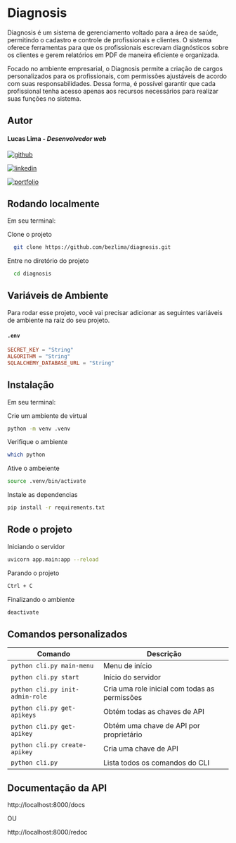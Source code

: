 # Diagnosis


Diagnosis é um sistema de gerenciamento voltado para a área de saúde, permitindo o cadastro e controle de profissionais e clientes. O sistema oferece ferramentas para que os profissionais escrevam diagnósticos sobre os clientes e gerem relatórios em PDF de maneira eficiente e organizada.

Focado no ambiente empresarial, o Diagnosis permite a criação de cargos personalizados para os profissionais, com permissões ajustáveis de acordo com suas responsabilidades. Dessa forma, é possível garantir que cada profissional tenha acesso apenas aos recursos necessários para realizar suas funções no sistema.

## Autor
#### Lucas Lima  - *Desenvolvedor web*

[![github](https://img.shields.io/badge/github-000?style=for-the-badge&logo=github&logoColor=white)](https://github.com/bezlima)

[![linkedin](https://img.shields.io/badge/linkedin-000?style=for-the-badge&logo=linkedin&logoColor=white)](https://www.linkedin.com/in/bezlima/)

[![portfolio](https://img.shields.io/badge/portfolio-000?style=for-the-badge&logo=ko-fi&logoColor=white)](https://bezlima-portfolio.vercel.app/)

## Rodando localmente

Em seu terminal:

Clone o projeto

```bash
  git clone https://github.com/bezlima/diagnosis.git
```

Entre no diretório do projeto

```bash
  cd diagnosis
```
## Variáveis de Ambiente

Para rodar esse projeto, você vai precisar adicionar as seguintes variáveis de ambiente na raiz do seu projeto.

#### `.env`

```toml
SECRET_KEY = "String" 
ALGORITHM = "String"
SQLALCHEMY_DATABASE_URL = "String"
```

## Instalação

Em seu terminal:

Crie um ambiente de virtual

```bash
python -m venv .venv
```

Verifique o ambiente

```bash
which python
```

Ative o ambeiente

```bash
source .venv/bin/activate
```

Instale as dependencias

```bash
pip install -r requirements.txt
```

## Rode o projeto

Iniciando o servidor

```bash
uvicorn app.main:app --reload
```
Parando o projeto

```bash 
Ctrl + C
```
Finalizando o ambiente

```bash
deactivate
```

## Comandos personalizados

| Comando                              | Descrição                                |
|--------------------------------------|------------------------------------------|
| `python cli.py main-menu`            | Menu de início                           |
| `python cli.py start`                | Início     do servidor                              |
| `python cli.py init-admin-role`      | Cria uma role inicial com todas as permissões |
| `python cli.py get-apikeys`          | Obtém todas as chaves de API             |
| `python cli.py get-apikey`           | Obtém uma chave de API por proprietário  |
| `python cli.py create-apikey`        | Cria uma chave de API                    |
| `python cli.py`                      | Lista todos os comandos do CLI           |

## Documentação da API

http://localhost:8000/docs

OU

http://localhost:8000/redoc